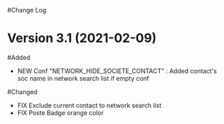 #Change Log

Version 3.1 (2021-02-09)
=====================

#Added

- NEW Conf "NETWORK_HIDE_SOCIETE_CONTACT" : Added contact's soc name in network search list if empty conf

#Changed

- FIX Exclude current contact to network search list
- FIX Poste Badge orange color

